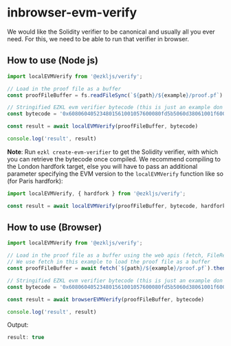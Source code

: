 # inbrowser-evm-verify

We would like the Solidity verifier to be canonical and usually all you ever need. For this, we need to be able to run that verifier in browser.

## How to use (Node js)

```ts 
import localEVMVerify from '@ezkljs/verify';

// Load in the proof file as a buffer
const proofFileBuffer = fs.readFileSync(`${path}/${example}/proof.pf`)

// Stringified EZKL evm verifier bytecode (this is just an example don't use in production)
const bytecode = '0x608060405234801561001057600080fd5b5060d38061001f6000396000f3fe608060405234801561001057600080fd5b50600436106100415760003560e01c8063cfae321714610046575b600080fd5b6100496100f1565b60405161005691906100f1565b60405180910390f35b'

const result = await localEVMVerify(proofFileBuffer, bytecode)

console.log('result', result)
```

**Note**: Run `ezkl create-evm-verifier` to get the Solidity verifier, with which you can retrieve the bytecode once compiled. We recommend compiling to the London hardfork target, else you will have to pass an additional parameter specifying the EVM version to the `localEVMVerify` function like so (for Paris hardfork):

```ts
import localEVMVerify, { hardfork } from '@ezkljs/verify';

const result = await localEVMVerify(proofFileBuffer, bytecode, hardfork['Paris'])
```

## How to use (Browser)

```ts
import localEVMVerify from '@ezkljs/verify';

// Load in the proof file as a buffer using the web apis (fetch, FileReader, etc)
// We use fetch in this example to load the proof file as a buffer
const proofFileBuffer = await fetch(`${path}/${example}/proof.pf`).then(res => res.arrayBuffer())

// Stringified EZKL evm verifier bytecode (this is just an example don't use in production)
const bytecode = '0x608060405234801561001057600080fd5b5060d38061001f6000396000f3fe608060405234801561001057600080fd5b50600436106100415760003560e01c8063cfae321714610046575b600080fd5b6100496100f1565b60405161005691906100f1565b60405180910390f35b'

const result = await browserEVMVerify(proofFileBuffer, bytecode)

console.log('result', result)
```

Output:

```ts  
result: true
```


